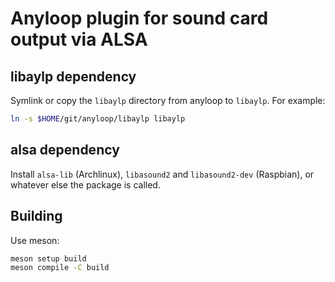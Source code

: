 Anyloop plugin for sound card output via ALSA
=============================================


libaylp dependency
------------------

Symlink or copy the `libaylp` directory from anyloop to `libaylp`. For example:

```sh
ln -s $HOME/git/anyloop/libaylp libaylp
```


alsa dependency
---------------

Install `alsa-lib` (Archlinux), `libasound2` and `libasound2-dev` (Raspbian),
or whatever else the package is called.


Building
--------

Use meson:

```sh
meson setup build
meson compile -C build
```

